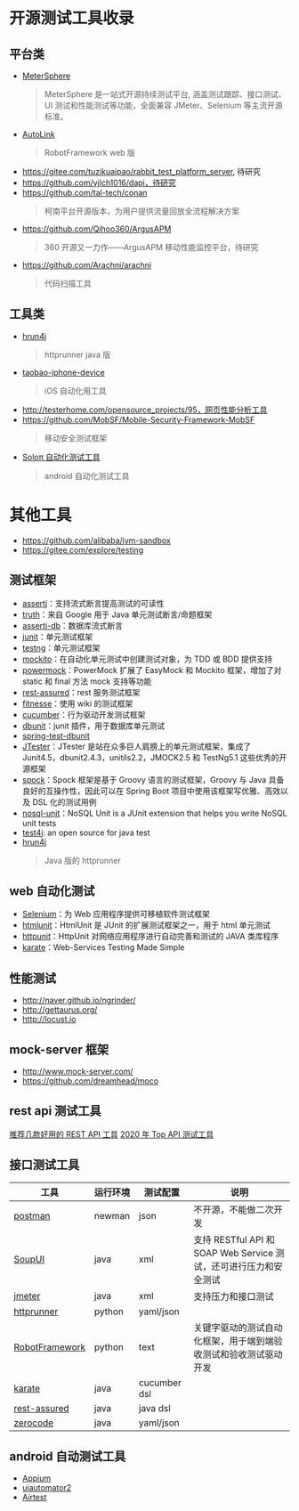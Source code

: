 # 开源测试工具收录

## 平台类

- [MeterSphere](https://github.com/metersphere/metersphere)
  > MeterSphere 是一站式开源持续测试平台, 涵盖测试跟踪、接口测试、UI 测试和性能测试等功能，全面兼容 JMeter、Selenium 等主流开源标准。
- [AutoLink](https://github.com/small99/AutoLink)
  > RobotFramework web 版
- https://gitee.com/tuzikuaipao/rabbit_test_platform_server, 待研究
- https://github.com/yjlch1016/dapi，待研究
- https://github.com/tal-tech/conan
  > 柯南平台开源版本，为用户提供流量回放全流程解决方案
- https://github.com/Qihoo360/ArgusAPM
  > 360 开源又一力作——ArgusAPM 移动性能监控平台，待研究
- https://github.com/Arachni/arachni
  > 代码扫描工具

## 工具类

- [hrun4j](https://github.com/lematechvip/hrun4j)
  > httprunner java 版
- [taobao-iphone-device](https://github.com/alibaba/taobao-iphone-device)
  > iOS 自动化用工具
- http://testerhome.com/opensource_projects/95，网页性能分析工具
- https://github.com/MobSF/Mobile-Security-Framework-MobSF
  > 移动安全测试框架
- [Soloπ 自动化测试工具](http://testerhome.com/opensource_projects/82)
  > android 自动化测试工具

# 其他工具

- https://github.com/alibaba/jvm-sandbox
- https://gitee.com/explore/testing

## 测试框架

- [assertj](https://assertj.github.io/doc/)：支持流式断言提高测试的可读性
- [truth](https://github.com/google/truth)：来自 Google 用于 Java 单元测试断言/命题框架
- [assertj-db](http://joel-costigliola.github.io/assertj/assertj-db.html)：数据库流式断言
- [junit](http://junit.org/junit4/)：单元测试框架
- [testng](http://testng.org/doc/index.html)：单元测试框架
- [mockito](http://code.google.com/p/mockito/)：在自动化单元测试中创建测试对象，为 TDD 或 BDD 提供支持
- [powermock](https://github.com/powermock/powermock)：PowerMock 扩展了 EasyMock 和 Mockito 框架，增加了对 static 和 final 方法 mock 支持等功能
- [rest-assured](http://rest-assured.io/)：rest 服务测试框架
- [fitnesse](http://www.fitnesse.org/FitNesseFeatures)：使用 wiki 的测试框架
- [cucumber](https://cucumber.io)：行为驱动开发测试框架
- [dbunit](http://dbunit.sourceforge.net/)：junit 插件，用于数据库单元测试
- [spring-test-dbunit](https://github.com/springtestdbunit/spring-test-dbunit)
- [JTester](https://code.google.com/archive/p/java-tester/)：JTester 是站在众多巨人肩膀上的单元测试框架，集成了 Junit4.5，dbunit2.4.3，unitils2.2，JMOCK2.5 和 TestNg5.1 这些优秀的开源框架
- [spock](http://spockframework.org)：Spock 框架是基于 Groovy 语言的测试框架，Groovy 与 Java 具备良好的互操作性，因此可以在 Spring Boot 项目中使用该框架写优雅、高效以及 DSL 化的测试用例
- [nosql-unit](https://github.com/lordofthejars/nosql-unit)：NoSQL Unit is a JUnit extension that helps you write NoSQL unit tests
- [test4j](https://github.com/test4j/test4j): an open source for java test
- [hrun4j](https://github.com/lematechvip/hrun4j)
  > Java 版的 httprunner

## web 自动化测试

- [Selenium](http://docs.seleniumhq.org/)：为 Web 应用程序提供可移植软件测试框架
- [htmlunit](http://htmlunit.sourceforge.net/)：HtmlUnit 是 JUnit 的扩展测试框架之一，用于 html 单元测试
- [httpunit](http://httpunit.sourceforge.net/)：HttpUnit 对网络应用程序进行自动完善和测试的 JAVA 类库程序
- [karate](https://github.com/intuit/karate)：Web-Services Testing Made Simple

## 性能测试

- http://naver.github.io/ngrinder/
- http://gettaurus.org/
- http://locust.io

## mock-server 框架

- http://www.mock-server.com/
- https://github.com/dreamhead/moco

## rest api 测试工具

[推荐几款好用的 REST API 工具](https://www.qinglite.cn/doc/8207644f2a070332f)
[2020 年 Top API 测试工具](https://www.jianshu.com/p/6356b3d99b0c)

## 接口测试工具

| 工具                                                   | 运行环境 | 测试配置     | 说明                                                              |
| ------------------------------------------------------ | -------- | ------------ | ----------------------------------------------------------------- |
| [postman](https://www.postman.com/)                    | newman   | json         | 不开源，不能做二次开发                                            |
| [SoupUI](https://www.soapui.org/)                      | java     | xml          | 支持 RESTful API 和 SOAP Web Service 测试，还可进行压力和安全测试 |
| [jmeter](https://jmeter.apache.org/)                   | java     | xml          | 支持压力和接口测试                                                |
| [httprunner](https://github.com/httprunner/httprunner) | python   | yaml/json    |                                                                   |
| [RobotFramework](https://robotframework.org/)          | python   | text         | 关键字驱动的测试自动化框架，用于端到端验收测试和验收测试驱动开发  |
| [karate](https://github.com/intuit/karate)             | java     | cucumber dsl |                                                                   |
| [rest-assured](https://rest-assured.io/)               | java     | java dsl     |                                                                   |
| [zerocode](https://github.com/authorjapps/zerocode)    | java     | yaml/json    |                                                                   |

## android 自动测试工具

- [Appium](https://appium.io/)
- [uiautomator2](https://github.com/openatx/uiautomator2)
- [Airtest](https://airtest.netease.com/)

